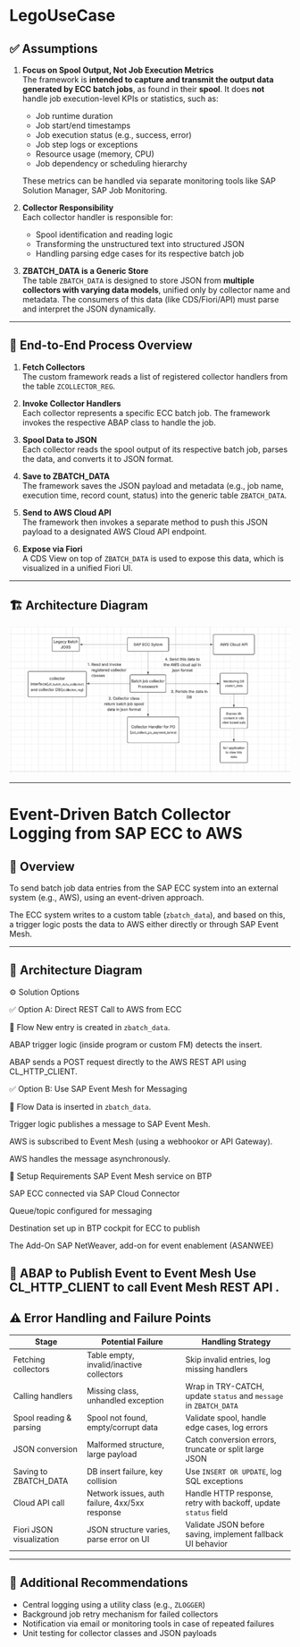 # LegoUseCase


## ✅ Assumptions

1. **Focus on Spool Output, Not Job Execution Metrics**  
   The framework is **intended to capture and transmit the output data generated by ECC batch jobs**, as found in their **spool**. It does **not** handle
   job execution-level KPIs or statistics, such as:
   - Job runtime duration
   - Job start/end timestamps
   - Job execution status (e.g., success, error)
   - Job step logs or exceptions
   - Resource usage (memory, CPU)
   - Job dependency or scheduling hierarchy

   These metrics can be handled via separate monitoring tools like SAP Solution Manager, SAP Job Monitoring.

3. **Collector Responsibility**  
   Each collector handler is responsible for:
   - Spool identification and reading logic
   - Transforming the unstructured text into structured JSON
   - Handling parsing edge cases for its respective batch job

4. **ZBATCH_DATA is a Generic Store**  
   The table `ZBATCH_DATA` is designed to store JSON from **multiple collectors with varying data models**, unified only by collector name and metadata.
   The consumers of this data (like CDS/Fiori/API) must parse and interpret the JSON dynamically.

---

## 📌 End-to-End Process Overview

1. **Fetch Collectors**  
   The custom framework reads a list of registered collector handlers from the table `ZCOLLECTOR_REG`.

2. **Invoke Collector Handlers**  
   Each collector represents a specific ECC batch job. The framework invokes the respective ABAP class to handle the job.

3. **Spool Data to JSON**  
   Each collector reads the spool output of its respective batch job, parses the data, and converts it to JSON format.

4. **Save to ZBATCH_DATA**  
   The framework saves the JSON payload and metadata (e.g., job name, execution time, record count, status) into the generic table `ZBATCH_DATA`.

5. **Send to AWS Cloud API**  
   The framework then invokes a separate method to push this JSON payload to a designated AWS Cloud API endpoint.

6. **Expose via Fiori**  
   A CDS View on top of `ZBATCH_DATA` is used to expose this data, which is visualized in a unified Fiori UI.

---

## 🏗️ Architecture Diagram

![Batch Monitoring Architecture](./batch-monitoring-architecture.png)

---
# Event-Driven Batch Collector Logging from SAP ECC to AWS

## 📘 Overview

To send batch job data entries from the SAP ECC system into an external system (e.g., AWS), using an event-driven approach. 

The ECC system writes to a custom table (`zbatch_data`), and based on this, a trigger logic posts the data to AWS either directly or through SAP Event Mesh.

---

## 🧱 Architecture Diagram
⚙️ Solution Options

✅ Option A: Direct REST Call to AWS from ECC

🔗 Flow
New entry is created in `zbatch_data`.

ABAP trigger logic (inside program or custom FM) detects the insert.

ABAP sends a POST request directly to the AWS REST API using CL_HTTP_CLIENT.

✅ Option B: Use SAP Event Mesh for Messaging

🔗 Flow
Data is inserted in `zbatch_data`.

Trigger logic publishes a message to SAP Event Mesh.

AWS is subscribed to Event Mesh (using a webhookor or API Gateway).

AWS handles the message asynchronously.

🔧 Setup Requirements
SAP Event Mesh service on BTP

SAP ECC connected via SAP Cloud Connector

Queue/topic configured for messaging

Destination set up in BTP cockpit for ECC to publish

The Add-On SAP NetWeaver, add-on for event enablement (ASANWEE)

🔧 ABAP to Publish Event to Event Mesh
Use CL_HTTP_CLIENT to call Event Mesh REST API .
---

## ⚠️ Error Handling and Failure Points

| Stage                         | Potential Failure                             | Handling Strategy                                                   |
|------------------------------|-----------------------------------------------|---------------------------------------------------------------------|
| Fetching collectors          | Table empty, invalid/inactive collectors      | Skip invalid entries, log missing handlers                         |
| Calling handlers             | Missing class, unhandled exception            | Wrap in TRY-CATCH, update `status` and `message` in `ZBATCH_DATA`  |
| Spool reading & parsing      | Spool not found, empty/corrupt data           | Validate spool, handle edge cases, log errors                      |
| JSON conversion              | Malformed structure, large payload            | Catch conversion errors, truncate or split large JSON              |
| Saving to ZBATCH_DATA        | DB insert failure, key collision              | Use `INSERT OR UPDATE`, log SQL exceptions                         |
| Cloud API call               | Network issues, auth failure, 4xx/5xx response| Handle HTTP response, retry with backoff, update `status` field    |
| Fiori JSON visualization     | JSON structure varies, parse error on UI      | Validate JSON before saving, implement fallback UI behavior        |

---

## 🔧 Additional Recommendations

- Central logging using a utility class (e.g., `ZLOGGER`)
- Background job retry mechanism for failed collectors
- Notification via email or monitoring tools in case of repeated failures
- Unit testing for collector classes and JSON payloads

